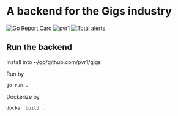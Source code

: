 # A backend for the Gigs industry

[![Go Report Card](https://goreportcard.com/badge/github.com/pvr1/gigs)](https://goreportcard.com/report/github.com/pvr1/gigs)
[![pvr1](https://circleci.com/gh/pvr1/gigs.svg?style=svg)](https://github.com/pvr1/gigs)
[![Total alerts](https://img.shields.io/lgtm/alerts/g/pvr1/gigs.svg?logo=lgtm&logoWidth=18)](https://lgtm.com/projects/g/pvr1/gigs/alerts/)

## Run the backend

Install into ~/go/github.com/pvr1/gigs

Run by 

```bash
go run .
```

Dockerize by

```bash
docker build .
```
